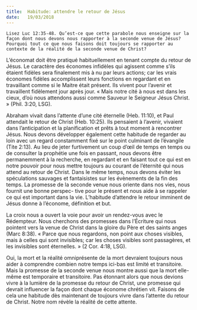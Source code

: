```yaml
---
title:  Habitude: attendre le retour de Jésus
date:   19/03/2018
---
```


`Lisez Luc 12:35-48. Qu’est-ce que cette parabole nous enseigne sur la façon dont nous devons nous rapporter à la seconde venue de Jésus? Pourquoi tout ce que nous faisons doit toujours se rapporter au contexte de la réalité de la seconde venue de Christ?`

L’économat doit être pratiqué habituellement en tenant compte du retour de Jésus. Le caractère des économes infidèles qui agissent comme s’ils étaient fidèles sera finalement mis à nu par leurs actions; car les vrais économes fidèles accomplissent leurs fonctions en regardant et en travaillant comme si le Maitre était présent. Ils vivent pour l’avenir et travaillent fidèlement jour après jour. « Mais notre cité à nous est dans les cieux, d’où nous attendons aussi comme Sauveur le Seigneur Jésus Christ. » (Phil. 3:20, LSG). 

Abraham vivait dans l’attente d’une cité éternelle (Heb. 11:10), et Paul attendait le retour de Christ (Heb. 10:25). Ils pensaient à l’avenir, vivaient dans l’anticipation et la planification et prêts à tout moment à rencontrer Jésus. Nous devons développer également cette habitude de regarder au loin avec un regard constamment fixé sur le point culminant de l’évangile (Tite 2:13). Au lieu de jeter furtivement un coup d’œil de temps en temps ou de consulter la prophétie une fois en passant, nous devons être permanemment à la recherche, en regardant et en faisant tout ce qui est en notre pouvoir pour nous mettre toujours au courant de l’éternité qui nous attend au retour de Christ. Dans le même temps, nous devons éviter les spéculations sauvages et fantaisistes sur les évènements de la fin des temps. La promesse de la seconde venue nous oriente dans nos vies, nous fournit une bonne perspec- tive pour le présent et nous aide à se rappeler ce qui est important dans la vie. L’habitude d’attendre le retour imminent de Jésus donne à l’économe, définition et but. 

La croix nous a ouvert la voie pour avoir un rendez-vous avec le Rédempteur. Nous cherchons des promesses dans l’Écriture qui nous pointent vers la venue de Christ dans la gloire du Père et des saints anges (Marc 8:38). « Parce que nous regardons, non point aux choses visibles, mais à celles qui sont invisibles; car les choses visibles sont passagères, et les invisibles sont éternelles. » (2 Cor. 4:18, LSG). 

Oui, la mort et la réalité omniprésente de la mort devraient toujours nous aider à comprendre combien notre temps ici-bas est limité et transitoire. Mais la promesse de la seconde venue nous montre aussi que la mort elle-même est temporaire et transitoire. Pas étonnant alors que nous devions vivre à la lumière de la promesse du retour de Christ, une promesse qui devrait influencer la façon dont chaque économe chrétien vit. Faisons de cela une habitude dès maintenant de toujours vivre dans l’attente du retour de Christ. Notre nom révèle la réalité de cette attente.  